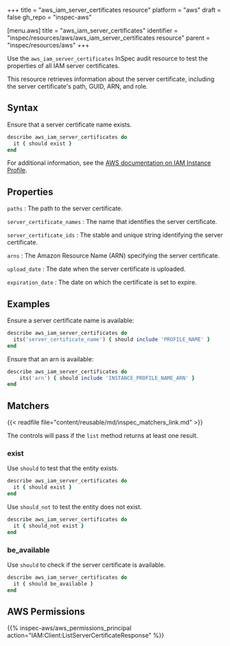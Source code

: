 +++
title = "aws_iam_server_certificates resource"
platform = "aws"
draft = false
gh_repo = "inspec-aws"

[menu.aws]
title = "aws_iam_server_certificates"
identifier = "inspec/resources/aws/aws_iam_server_certificates resource"
parent = "inspec/resources/aws"
+++

Use the `aws_iam_server_certificates` InSpec audit resource to test the properties of all IAM server certificates.

This resource retrieves information about the server certificate, including the server certificate's path, GUID, ARN, and role.

## Syntax

Ensure that a server certificate name exists.

```ruby
describe aws_iam_server_certificates do
  it { should exist }
end
```

For additional information, see the [AWS documentation on IAM Instance Profile](https://docs.aws.amazon.com/AWSCloudFormation/latest/UserGuide/aws-resource-iam-instanceprofile.html).

## Properties

`paths`
: The path to the server certificate.

`server_certificate_names`
: The name that identifies the server certificate.

`server_certificate_ids`
: The stable and unique string identifying the server certificate.

`arns`
: The Amazon Resource Name (ARN) specifying the server certificate.

`upload_date`
: The date when the server certificate is uploaded.

`expiration_date`
: The date on which the certificate is set to expire.

## Examples

Ensure a server certificate name is available:

```ruby
describe aws_iam_server_certificates do
  its('server_certificate_name') { should include 'PROFILE_NAME' }
end
```

Ensure that an arn is available:

```ruby
describe aws_iam_server_certificates do
    its('arn') { should include 'INSTANCE_PROFILE_NAME_ARN' }
end
```

## Matchers

{{< readfile file="content/reusable/md/inspec_matchers_link.md" >}}

The controls will pass if the `list` method returns at least one result.

### exist

Use `should` to test that the entity exists.

```ruby
describe aws_iam_server_certificates do
  it { should exist }
end
```

Use `should_not` to test the entity does not exist.

```ruby
describe aws_iam_server_certificates do
  it { should_not exist }
end
```

### be_available

Use `should` to check if the server certificate is available.

```ruby
describe aws_iam_server_certificates do
  it { should be_available }
end
```

## AWS Permissions

{{% inspec-aws/aws_permissions_principal action="IAM:Client:ListServerCertificateResponse" %}}
